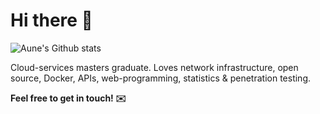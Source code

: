 # Hi there 👋

![Aune's Github stats](https://github-readme-stats.vercel.app/api?username=aunefyren&show_icons=true&theme=dracula)

Cloud-services masters graduate. Loves network infrastructure, open source, Docker, APIs, web-programming, statistics & penetration testing.

**Feel free to get in touch! ✉️**

<!--
**aunefyren/aunefyren** is a ✨ _special_ ✨ repository because its `README.md` (this file) appears on your GitHub profile.

Here are some ideas to get you started:

- 🔭 I’m currently working on ...
- 🌱 I’m currently learning ...
- 👯 I’m looking to collaborate on ...
- 🤔 I’m looking for help with ...
- 💬 Ask me about ...
- 📫 How to reach me: ...
- 😄 Pronouns: ...
- ⚡ Fun fact: ...
-->
